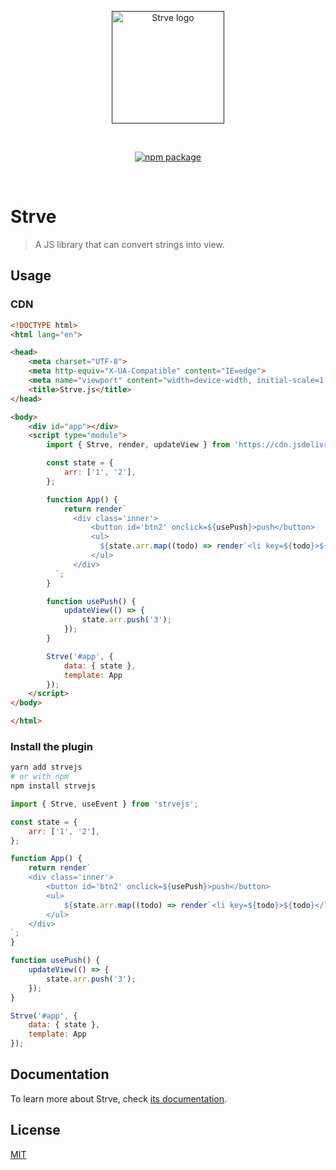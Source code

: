 <p align="center">
  <a href="" target="_blank" rel="noopener noreferrer">
    <img width="180" src="https://www.maomin.club/site/strvejs/logo.png" alt="Strve logo">
  </a>
</p>
<br/>
<p align="center">
  <a href="https://npmjs.com/package/strvejs"><img src="https://badgen.net/npm/v/strvejs" alt="npm package"></a>
</p>
<br/>

# Strve

> A JS library that can convert strings into view.

## Usage

### CDN

```html
<!DOCTYPE html>
<html lang="en">

<head>
    <meta charset="UTF-8">
    <meta http-equiv="X-UA-Compatible" content="IE=edge">
    <meta name="viewport" content="width=device-width, initial-scale=1.0">
    <title>Strve.js</title>
</head>

<body>
    <div id="app"></div>
    <script type="module">
        import { Strve, render, updateView } from 'https://cdn.jsdelivr.net/npm/strvejs@1/dist/strve.esm.min.js';

        const state = {
            arr: ['1', '2'],
        };

        function App() {
            return render`
              <div class='inner'>
                  <button id='btn2' onclick=${usePush}>push</button>
                  <ul>
                    ${state.arr.map((todo) => render`<li key=${todo}>${todo}</li>`)}
                  </ul>
              </div>
          `;
        }

        function usePush() {
            updateView(() => {
                state.arr.push('3');
            });
        }

        Strve('#app', {
            data: { state },
            template: App
        });
    </script>
</body>

</html>
```

### Install the plugin

```bash
yarn add strvejs
# or with npm
npm install strvejs
```

```js
import { Strve, useEvent } from 'strvejs';

const state = {
    arr: ['1', '2'],
};

function App() {
    return render`
    <div class='inner'>
        <button id='btn2' onclick=${usePush}>push</button>
        <ul>
            ${state.arr.map((todo) => render`<li key=${todo}>${todo}</li>`)}
        </ul>
    </div>
`;
}

function usePush() {
    updateView(() => {
        state.arr.push('3');
    });
}

Strve('#app', {
    data: { state },
    template: App
});
```

## Documentation

To learn more about Strve, check [its documentation](https://www.maomin.club/site/strvejs/).

## License

[MIT](http://opensource.org/licenses/MIT)

